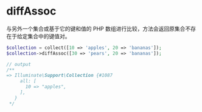 # diffAssoc

与另外一个集合或基于它的键和值的 PHP 数组进行比较，方法会返回原集合不存在于给定集合中的键值对。

```php
$collection = collect([10 => 'apples', 20 => 'bananas']);
$collection->diffAssoc([30 => 'pears', 20 => 'bananas']);

// output
/**
=> Illuminate\Support\Collection {#1087
     all: [
       10 => "apples",
     ],
   }
 */
```
